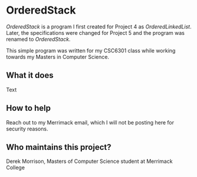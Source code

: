# OrderedStack

*OrderedStack* is a program I first created for Project 4 as *OrderedLinkedList*.  Later, the specifications were changed for Project 5 and the program was renamed to *OrderedStack*.

This simple program was written for my CSC6301 class while working towards my Masters in Computer Science.

## What it does

Text

## How to help

Reach out to my Merrimack email, which I will not be posting here for security reasons.

## Who maintains this project?

Derek Morrison, Masters of Computer Science student at Merrimack College
